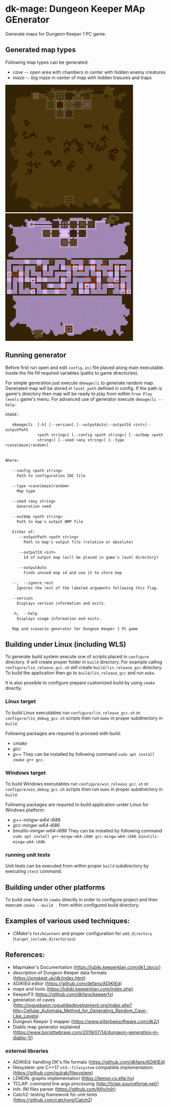 # dk-mage: **D**ungeon **K**eeper **MA**p **GE**nerator

Generate maps for Dungeon Keeper 1 PC game.


## Generated map types

Following map types can be generated:
- *cave* -- open area with chambers in center with hidden enemy creatures
- *maze* -- big maze in center of map with hidden trasures and traps

[![*cave* type](doc/cave-small.png "*cave* type")](doc/cave-big.png)
[![*maze* type](doc/maze-small.png "*maze* type")](doc/maze-big.png)


## Running generator

Before first run open and edit `config.ini` file placed along main executable. Inside the file fill required variables (paths to game directories).

For simple generation just execute `dkmagecli` to generate random map. Generated map will be stored in `level_path` defined in config. If the path is game's directory then map will be ready to play from within `Free Play levels` game's menu. For advanced use of generator execute `dkmagecli --help`:

```
USAGE: 

   dkmagecli  [-h] [--version] [--outputAuto|--outputId <int>|--outputPath
              <path string>] [--config <path string>] [--outbmp <path
              string>] [--seed <any string>] [--type <cave|maze|random>]


Where: 

   --config <path string>
     Path to configuration INI file

   --type <cave|maze|random>
     Map type

   --seed <any string>
     Generation seed

   --outbmp <path string>
     Path to map's output BMP file

   Either of:
      --outputPath <path string>
        Path to map's output file (relative or absolute)

      --outputId <int>
        Id of output map (will be placed in game's level directory)

      --outputAuto
        Finds unused map id and use it to store map

   --,  --ignore_rest
     Ignores the rest of the labeled arguments following this flag.

   --version
     Displays version information and exits.

   -h,  --help
     Displays usage information and exits.

   Map and scenario generator for Dungeon Keeper 1 PC game

```


## Building under Linux (including WLS)

To generate build system execute one of scripts placed in `configure` directory. It will create proper folder in `build` directory.
For example calling `configure/lin_release_gcc.sh` will create `build/lin_release_gcc` directory. To build the application then go to `build/lin_release_gcc` and run `make`.

It is also possible to configure prepare customized build by using `cmake` directly.

### Linux target

To build Linux executables run `configure/lin_release_gcc.sh` or `configure/lin_debug_gcc.sh` scripts then run `make` in proper subdirectory in `build`.

Following packages are required to proceed with build: 
- *cmake*
- *gcc*
- *g++*
They can be installed by following command `sudo apt install cmake g++ gcc`.

### Windows target

To build Windows executables run `configure/win_release_gcc.sh` or `configure/win_debug_gcc.sh` scripts then run `make` in proper subdirectory in `build`.

Following packages are required to build application under Linux for Windows platform:
- *g++-mingw-w64-i686*
- *gcc-mingw-w64-i686*
- *binutils-mingw-w64-i686*
They can be installed by following command `sudo apt install g++-mingw-w64-i686 gcc-mingw-w64-i686 binutils-mingw-w64-i686`.

### running unit tests

Unit tests can be executed from within proper `build` subdirectory by executing `ctest` command.


## Building under other platforms

To build one have to `cmake` directly in order to configure project and then execute `cmake --build .` from within configured build directory.


## Examples of various used techniques:

- *CMake*'s `FetchContent` and proper configuration for `add_directory` (`target_include_directories`)


## References:

- Mapmaker's Documentation (https://lubiki.keeperklan.com/dk1_docs/)
- description of Dungeon Keeper data formats (https://jonskeet.uk/dk/index.html)
- ADiKtEd editor (https://github.com/dkfans/ADiKtEd)
- maps and tools (https://lubiki.keeperklan.com/index.php)
- KeeperFX (https://github.com/dkfans/keeperfx)
- generation of caves (http://roguebasin.roguelikedevelopment.org/index.php?title=Cellular_Automata_Method_for_Generating_Random_Cave-Like_Levels)
- Dungeon Keeper 2 mapper (https://www.killerbeesoftware.com/dk2/)
- Diablo map generator explained (https://www.boristhebrave.com/2019/07/14/dungeon-generation-in-diablo-1/)

### external libraries
- ADiKtEd: handling DK's file formats (https://github.com/dkfans/ADiKtEd)
- filesystem: pre C++17 `std::filesystem` compatible implementation (https://github.com/gulrak/filesystem)
- LEMON: graphs implementation (https://lemon.cs.elte.hu)
- TCLAP: command line args processing (http://tclap.sourceforge.net/)
- inih: INI files parser (https://github.com/jtilly/inih)
- Catch2: testing framework for unit-tests (https://github.com/catchorg/Catch2)
